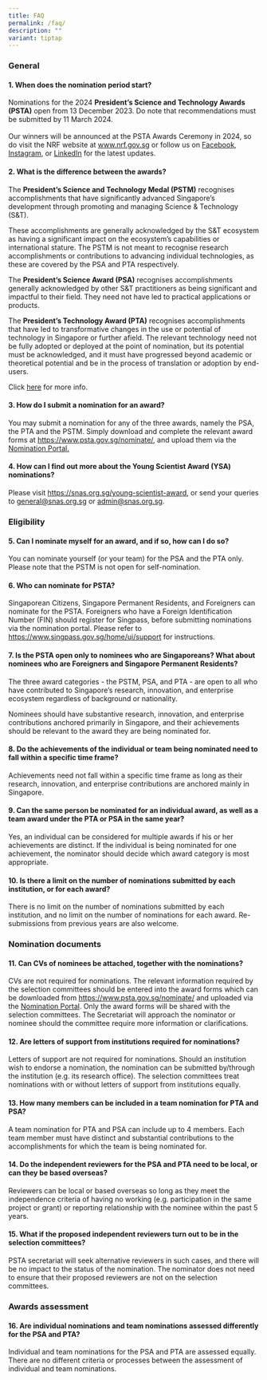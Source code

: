 ```yaml
---
title: FAQ
permalink: /faq/
description: ""
variant: tiptap
---
```

<h3>General</h3>
<h4>1. When does the nomination period start?</h4>
<p>Nominations for the 2024 <strong>President’s Science and Technology Awards (PSTA)</strong> open
from 13 December 2023. Do note that recommendations must be submitted by
11 March 2024.
<br>
<br>Our winners will be announced at the PSTA Awards Ceremony in 2024, so
do visit the NRF website at <a href="http://www.nrf.gov.sg" rel="noopener noreferrer nofollow" target="_blank">www.nrf.gov.sg</a> or follow us on <a href="https://www.facebook.com/NRF.Singapore/" rel="noopener noreferrer nofollow" target="_blank">Facebook</a>,
<a href="https://instagram.com/nrfsg" rel="noopener noreferrer nofollow" target="_blank">Instagram</a>, or <a href="https://www.linkedin.com/company/nrfsg/" rel="noopener noreferrer nofollow" target="_blank">LinkedIn</a> for the latest
updates.</p>
<h4>2. What is the difference between the awards?</h4>
<p>The <strong>President’s Science and Technology Medal (PSTM)</strong> recognises
accomplishments that have significantly advanced Singapore’s development
through promoting and managing Science &amp; Technology (S&amp;T).</p>
<p>These accomplishments are generally acknowledged by the S&amp;T ecosystem
as having a significant impact on the ecosystem’s capabilities or international
stature. The PSTM is not meant to recognise research accomplishments or
contributions to advancing individual technologies, as these are covered
by the PSA and PTA respectively.</p>
<p>The <strong>President’s Science Award (PSA)</strong> recognises accomplishments
generally acknowledged by other S&amp;T practitioners as being significant
and impactful to their field. They need not have led to practical applications
or products.</p>
<p>The <strong>President’s Technology Award (PTA)</strong> recognises accomplishments
that have led to transformative changes in the use or potential of technology
in Singapore or further afield. The relevant technology need not be fully
adopted or deployed at the point of nomination, but its potential must
be acknowledged, and it must have progressed beyond academic or theoretical
potential and be in the process of translation or adoption by end-users.</p>
<p>Click <a href="/about/awards/" rel="noopener noreferrer nofollow" target="_blank">here</a> for
more info.</p>
<h4>3. How do I submit a nomination for an award?</h4>
<p>You may submit a nomination for any of the three awards, namely the PSA,
the PTA and the PSTM. Simply download and complete the relevant award forms
at <a href="https://www.psta.gov.sg/nominate/" rel="noopener noreferrer nofollow" target="_blank">https://www.psta.gov.sg/nominate/</a>,
and upload them via the <a href="https://form.gov.sg/63a292918c013d00129d6d81" rel="noopener noreferrer nofollow" target="_blank">Nomination Portal.</a>
</p>
<h4>4. How can I find out more about the Young Scientist Award (YSA) nominations?</h4>
<p>Please visit <a href="https://snas.org.sg/young-scientist-award" rel="noopener noreferrer nofollow" target="_blank">https://snas.org.sg/young-scientist-award</a>,
or send your queries to <a href="mailto:general@snas.org.sg" rel="noopener noreferrer nofollow" target="_blank">general@snas.org.sg</a> or <a href="mailto:admin@snas.org.sg" rel="noopener noreferrer nofollow" target="_blank">admin@snas.org.sg</a>.</p>
<p></p>
<h3>Eligibility</h3>
<h4>5. Can I nominate myself for an award, and if so, how can I do so?</h4>
<p>You can nominate yourself (or your team) for the PSA and the PTA only.
Please note that the PSTM is not open for self-nomination.</p>
<h4>6. Who can nominate for PSTA?</h4>
<p>Singaporean Citizens, Singapore Permanent Residents, and Foreigners can
nominate for the PSTA. Foreigners who have a Foreign Identification Number
(FIN) should register for Singpass, before submitting nominations via the
nomination portal. Please refer to <a href="https://www.singpass.gov.sg/home/ui/support" rel="noopener noreferrer nofollow" target="_blank">https://www.singpass.gov.sg/home/ui/support</a> for
instructions.</p>
<h4>7. Is the PSTA open only to nominees who are Singaporeans? What about nominees who are Foreigners and Singapore Permanent Residents?</h4>
<p>The three award categories - the PSTM, PSA, and PTA - are open to all
who have contributed to Singapore’s research, innovation, and enterprise
ecosystem regardless of background or nationality.</p>
<p>Nominees should have substantive research, innovation, and enterprise
contributions anchored primarily in Singapore, and their achievements should
be relevant to the award they are being nominated for.</p>
<h4>8. Do the achievements of the individual or team being nominated need to fall within a specific time frame?</h4>
<p>Achievements need not fall within a specific time frame as long as their
research, innovation, and enterprise contributions are anchored mainly
in Singapore.</p>
<h4>9. Can the same person be nominated for an individual award, as well as a team award under the PTA or PSA in the same year?</h4>
<p>Yes, an individual can be considered for multiple awards if his or her
achievements are distinct. If the individual is being nominated for one
achievement, the nominator should decide which award category is most appropriate.</p>
<h4>10. Is there a limit on the number of nominations submitted by each institution, or for each award?</h4>
<p>There is no limit on the number of nominations submitted by each institution,
and no limit on the number of nominations for each award. Re-submissions
from previous years are also welcome.</p>
<p></p>
<h3>Nomination documents</h3>
<h4>11. Can CVs of nominees be attached, together with the nominations?</h4>
<p>CVs are not required for nominations. The relevant information required
by the selection committees should be entered into the award forms which
can be downloaded from <a href="https://www.psta.gov.sg/nominate/" rel="noopener noreferrer nofollow" target="_blank">https://www.psta.gov.sg/nominate/</a> and
uploaded via the <a href="https://form.gov.sg/63a292918c013d00129d6d81" rel="noopener noreferrer nofollow" target="_blank">Nomination Portal</a>.
Only the award forms will be shared with the selection committees. The
Secretariat will approach the nominator or nominee should the committee
require more information or clarifications.</p>
<h4>12. Are letters of support from institutions required for nominations?</h4>
<p>Letters of support are not required for nominations. Should an institution
wish to endorse a nomination, the nomination can be submitted by/through
the institution (e.g. its research office). The selection committees treat
nominations with or without letters of support from institutions equally.</p>
<h4>13. How many members can be included in a team nomination for PTA and PSA?</h4>
<p>A team nomination for PTA and PSA can include up to 4 members. Each team
member must have distinct and substantial contributions to the accomplishments
for which the team is being nominated for.</p>
<h4>14. Do the independent reviewers for the PSA and PTA need to be local, or can they be based overseas?</h4>
<p>Reviewers can be local or based overseas so long as they meet the independence
criteria of having no working (e.g. participation in the same project or
grant) or reporting relationship with the nominee within the past 5 years.</p>
<h4>15. What if the proposed independent reviewers turn out to be in the selection committees?</h4>
<p>PSTA secretariat will seek alternative reviewers in such cases, and there
will be no impact to the status of the nomination. The nominator does not
need to ensure that their proposed reviewers are not on the selection committees.</p>
<h3>Awards assessment</h3>
<h4>16. Are individual nominations and team nominations assessed differently for the PSA and PTA?</h4>
<p>Individual and team nominations for the PSA and PTA are assessed equally.
There are no different criteria or processes between the assessment of
individual and team nominations.</p>
<p></p>